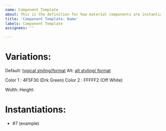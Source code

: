 ```yaml
---
name: Component Template
about: This is the definition for how material components are instantiated.
title: 'Component Template: Name'
labels: Component Template
assignees: ''

---
```


# Variations:

Default: [typical styling/format](https://material.io/components/tabs#scrollable-tabs)
Alt: [alt styling/ format](https://material.io/components/tabs#scrollable-tabs)

Color 1  : 4F5F30 (Drk Green)
Color 2 : FFFFF2 (Off White)

Width:
Height:

# Instantiations:

- #7 (example)
